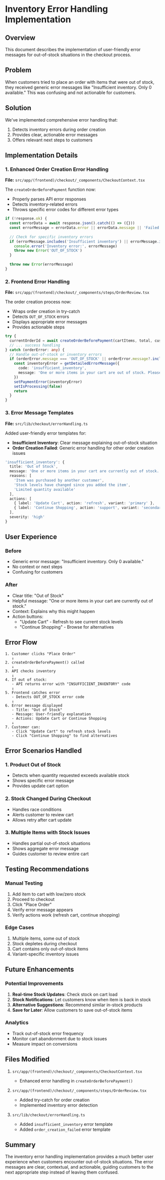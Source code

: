 # Inventory Error Handling Implementation

## Overview

This document describes the implementation of user-friendly error messages for out-of-stock situations in the checkout process.

## Problem

When customers tried to place an order with items that were out of stock, they received generic error messages like "Insufficient inventory. Only 0 available." This was confusing and not actionable for customers.

## Solution

We've implemented comprehensive error handling that:
1. Detects inventory errors during order creation
2. Provides clear, actionable error messages
3. Offers relevant next steps to customers

## Implementation Details

### 1. Enhanced Order Creation Error Handling

**File:** `src/app/(frontend)/checkout/_components/CheckoutContext.tsx`

The `createOrderBeforePayment` function now:
- Properly parses API error responses
- Detects inventory-related errors
- Throws specific error codes for different error types

```typescript
if (!response.ok) {
  const errorData = await response.json().catch(() => ({}))
  const errorMessage = errorData.error || errorData.message || 'Failed to create order'
  
  // Check for specific inventory errors
  if (errorMessage.includes('Insufficient inventory') || errorMessage.includes('INSUFFICIENT_INVENTORY')) {
    console.error('Inventory error:', errorMessage)
    throw new Error('OUT_OF_STOCK')
  }
  
  throw new Error(errorMessage)
}
```

### 2. Frontend Error Handling

**File:** `src/app/(frontend)/checkout/_components/steps/OrderReview.tsx`

The order creation process now:
- Wraps order creation in try-catch
- Detects `OUT_OF_STOCK` errors
- Displays appropriate error messages
- Provides actionable steps

```typescript
try {
  currentOrderId = await createOrderBeforePayment(cartItems, total, customerId!)
  // ... success handling
} catch (orderError: any) {
  // Handle out-of-stock or inventory errors
  if (orderError.message === 'OUT_OF_STOCK' || orderError.message?.includes('Insufficient inventory')) {
    const inventoryError = getDetailedErrorMessage({
      code: 'insufficient_inventory',
      message: 'One or more items in your cart are out of stock. Please review your cart and update your order.',
    })
    setPaymentError(inventoryError)
    setIsProcessing(false)
    return
  }
}
```

### 3. Error Message Templates

**File:** `src/lib/checkout/errorHandling.ts`

Added user-friendly error templates for:
- **Insufficient Inventory**: Clear message explaining out-of-stock situation
- **Order Creation Failed**: Generic error handling for other order creation issues

```typescript
'insufficient_inventory': {
  title: 'Out of Stock',
  message: 'One or more items in your cart are currently out of stock.',
  reasons: [
    'Item was purchased by another customer',
    'Stock levels have changed since you added the item',
    'Limited quantity available'
  ],
  actions: [
    { label: 'Update Cart', action: 'refresh', variant: 'primary' },
    { label: 'Continue Shopping', action: 'support', variant: 'secondary' }
  ],
  severity: 'high'
}
```

## User Experience

### Before
- Generic error message: "Insufficient inventory. Only 0 available."
- No context or next steps
- Confusing for customers

### After
- Clear title: "Out of Stock"
- Helpful message: "One or more items in your cart are currently out of stock."
- Context: Explains why this might happen
- Action buttons:
  - "Update Cart" - Refresh to see current stock levels
  - "Continue Shopping" - Browse for alternatives

## Error Flow

```
1. Customer clicks "Place Order"
   ↓
2. createOrderBeforePayment() called
   ↓
3. API checks inventory
   ↓
4. If out of stock:
   - API returns error with "INSUFFICIENT_INVENTORY" code
   ↓
5. Frontend catches error
   - Detects OUT_OF_STOCK error code
   ↓
6. Error message displayed
   - Title: "Out of Stock"
   - Message: User-friendly explanation
   - Actions: Update Cart or Continue Shopping
   ↓
7. Customer can:
   - Click "Update Cart" to refresh stock levels
   - Click "Continue Shopping" to find alternatives
```

## Error Scenarios Handled

### 1. Product Out of Stock
- Detects when quantity requested exceeds available stock
- Shows specific error message
- Provides update cart option

### 2. Stock Changed During Checkout
- Handles race conditions
- Alerts customer to review cart
- Allows retry after cart update

### 3. Multiple Items with Stock Issues
- Handles partial out-of-stock situations
- Shows aggregate error message
- Guides customer to review entire cart

## Testing Recommendations

### Manual Testing
1. Add item to cart with low/zero stock
2. Proceed to checkout
3. Click "Place Order"
4. Verify error message appears
5. Verify actions work (refresh cart, continue shopping)

### Edge Cases
1. Multiple items, some out of stock
2. Stock depletes during checkout
3. Cart contains only out-of-stock items
4. Variant-specific inventory issues

## Future Enhancements

### Potential Improvements
1. **Real-time Stock Updates**: Check stock on cart load
2. **Stock Notifications**: Let customers know when item is back in stock
3. **Alternative Suggestions**: Recommend similar in-stock products
4. **Save for Later**: Allow customers to save out-of-stock items

### Analytics
- Track out-of-stock error frequency
- Monitor cart abandonment due to stock issues
- Measure impact on conversions

## Files Modified

1. `src/app/(frontend)/checkout/_components/CheckoutContext.tsx`
   - Enhanced error handling in `createOrderBeforePayment()`
   
2. `src/app/(frontend)/checkout/_components/steps/OrderReview.tsx`
   - Added try-catch for order creation
   - Implemented inventory error detection
   
3. `src/lib/checkout/errorHandling.ts`
   - Added `insufficient_inventory` error template
   - Added `order_creation_failed` error template

## Summary

The inventory error handling implementation provides a much better user experience when customers encounter out-of-stock situations. The error messages are clear, contextual, and actionable, guiding customers to the next appropriate step instead of leaving them confused.
